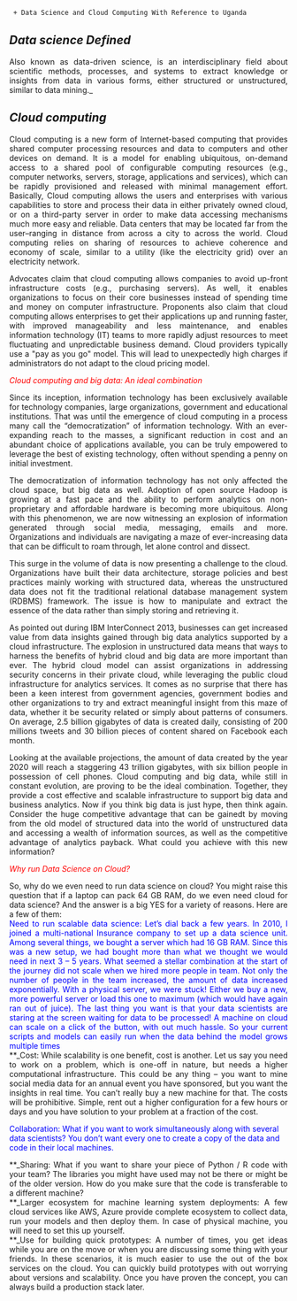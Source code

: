 ```diff
 + Data Science and Cloud Computing With Reference to Uganda
```
## _Data science Defined_
<div style="text-align:justify">Also known as data-driven science, is an interdisciplinary field about scientific methods, processes, and systems to extract knowledge or insights from data in various forms, either structured or unstructured, similar to data mining._</div>

## _Cloud computing_
<div style="text-align: justify">
Cloud computing is a new form of Internet-based computing that provides shared computer processing resources and data to computers and other devices on demand. It is a model for enabling ubiquitous, on-demand access to a shared pool of configurable computing resources (e.g., computer networks, servers, storage, applications and services), which can be rapidly provisioned and released with minimal management effort. Basically, Cloud computing allows the users and enterprises with various capabilities to store and process their data in either privately owned cloud, or on a third-party server in order to make data accessing mechanisms much more easy and reliable. Data centers that may be located far from the user–ranging in distance from across a city to across the world. Cloud computing relies on sharing of resources to achieve coherence and economy of scale, similar to a utility (like the electricity grid) over an electricity network.

Advocates claim that cloud computing allows companies to avoid up-front infrastructure costs (e.g., purchasing servers). As well, it enables organizations to focus on their core businesses instead of spending time and money on computer infrastructure. Proponents also claim that cloud computing allows enterprises to get their applications up and running faster, with improved manageability and less maintenance, and enables information technology (IT) teams to more rapidly adjust resources to meet fluctuating and unpredictable business demand. Cloud providers typically use a "pay as you go" model. This will lead to unexpectedly high charges if administrators do not adapt to the cloud pricing model.</div>

<span style="color:red"> *Cloud computing and big data: An ideal combination*</span>
<div style="text-align: justify">Since its inception, information technology has been exclusively available for technology companies, large organizations, government and educational institutions. That was until the emergence of cloud computing in a process many call the “democratization” of information technology. With an ever-expanding reach to the masses, a significant reduction in cost and an abundant choice of applications available, you can be truly empowered to leverage the best of existing technology, often without spending a penny on initial investment.

The democratization of information technology has not only affected the cloud space, but big data as well. Adoption of open source Hadoop is growing at a fast pace and the ability to perform analytics on non-proprietary and affordable hardware is becoming more ubiquitous.
Along with this phenomenon, we are now witnessing an explosion of information generated through social media, messaging, emails and more. Organizations and individuals are navigating a maze of ever-increasing data that can be difficult to roam through, let alone control and dissect.

This surge in the volume of data is now presenting a challenge to the cloud. Organizations have built their data architecture, storage policies and best practices mainly working with structured data, whereas the unstructured data does not fit the traditional relational database management system (RDBMS) framework. The issue is how to manipulate and extract the essence of the data rather than simply storing and retrieving it.

As pointed out during IBM InterConnect 2013, businesses can get increased value from data insights gained through big data analytics supported by a cloud infrastructure. The explosion in unstructured data means that ways to harness the benefits of hybrid cloud and big data are more important than ever. The hybrid cloud model can assist organizations in addressing security concerns in their private cloud, while leveraging the public cloud infrastructure for analytics services.
It comes as no surprise that there has been a keen interest from government agencies, government bodies and other organizations to try and extract meaningful insight from this maze of data, whether it be security related or simply about patterns of consumers.
On average, 2.5 billion gigabytes of data is created daily, consisting of 200 millions tweets and 30 billion pieces of content shared on Facebook each month.

Looking at the available projections, the amount of data created by the year 2020 will reach a staggering 43 trillion gigabytes, with six billion people in possession of cell phones.
Cloud computing and big data, while still in constant evolution, are proving to be the ideal combination. Together, they provide a cost effective and scalable infrastructure to support big data and business analytics.
Now if you think big data is just hype, then think again. Consider the huge competitive advantage that can be gainedt by moving from the old model of structured data into the world of unstructured data and accessing a wealth of information sources, as well as the competitive advantage of analytics payback. What could you achieve with this new information?</div>

<span style="color:red">*Why run Data Science on Cloud?*</span>
<div style="text-align: justify">So, why do we even need to run data science on cloud? You might raise this question that if a laptop can pack 64 GB RAM, do we even need cloud for data science? And the answer is a big YES for a variety of reasons. Here are a few of them:</div>

<div style="text-align: justify"><span style="color:blue">Need to run scalable data science: Let’s  dial back a few years. In 2010, I joined a multi-national Insurance company to set up a data science unit. Among several things, we bought a server which had 16 GB RAM. Since this was a new setup, we had bought more than what we thought we would need in next 3 – 5 years. What seemed a stellar combination at the start of the journey did not scale when we hired more people in team. Not only the number of people in the team increased, the amount of data increased exponentially. With a physical server, we were stuck! Either we buy a new, more powerful server or load this one to maximum (which would have again ran out of juice). The last thing you want is that your data scientists are staring at the screen waiting for data to be processed! A machine on cloud can scale on a click of the button, with out much hassle. So your current scripts and models can easily run when the data behind the model grows multiple times</div></span>

<div style="text-align: justify">**_Cost: While scalability is one benefit, cost is another. Let us say you need to work on a problem, which is one-off in nature, but needs a higher computational infrastructure. This could be any thing – you want to mine social media data for an annual event you have sponsored, but you want the insights in real time. You can’t really buy a new machine for that. The costs will be prohibitive. Simple, rent out a higher configuration for a few hours or days and you have solution to your problem at a fraction of the cost.</div>

<span style="color:blue">Collaboration: What if you want to work simultaneously along with several data scientists? You don’t want every one to create a copy of the data and code in their local machines.</span>

<div style="text-align: justify">**_Sharing: What if you want to share your piece of Python / R code with your team? The libraries you might have used may not be there or might be of the older version. How do you make sure that the code is transferable to a different machine?</div>

<div style="text-align: justify">**_Larger ecosystem for machine learning system deployments: A few cloud services like AWS, Azure provide complete ecosystem to collect data, run your models and then deploy them. In case of physical machine, you will need to set this up yourself.</div>

<div style="text-align: justify">**_Use for building quick prototypes: A number of times, you get ideas while you are on the move or when you are discussing some thing with your friends. In these scenarios, it is much easier to use the out of the box services on the cloud. You can quickly build prototypes with out worrying about versions and scalability. Once you have proven the concept, you can always build a production stack later.</div>

